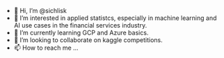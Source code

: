 - 👋 Hi, I’m @sichlisk
- 👀 I’m interested in applied statistcs, especially in machine learning and AI use cases in the financial services industry.
- 🌱 I’m currently learning GCP and Azure basics.
- 💞️ I’m looking to collaborate on kaggle competitions.
- 📫 How to reach me ...

<!---
sichlisk/sichlisk is a ✨ special ✨ repository because its `README.md` (this file) appears on your GitHub profile.
You can click the Preview link to take a look at your changes.
--->
